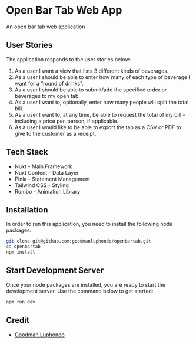 # Open Bar Tab Web App

An open bar tab web application 

## User Stories

The application responds to the user stories below:
1. As a user I want a view that lists 3 different kinds of beverages.
2. As a user I should be able to enter how many of each type of beverage I want for a “round of drinks”.
3. As a user I should be able to submit/add the specified order or beverages to my open tab.
4. As a user I want to, optionally, enter how many people will split the total bill.
5. As a user I want to, at any time, be able to request the total of my bill - including a price per. person, if applicable.
6. As a user I would like to be able to export the tab as a CSV or PDF to give to the customer as a receipt.


## Tech Stack

- Nuxt - Main Framework
- Nuxt Content - Data Layer 
- Pinia - Statement Management
- Tailwind CSS - Styling
- Rombo - Animation Library

## Installation

In order to run this application, you need to install the following node packages:

```bash
git clone git@github.com:goodmanluphondo/openbartab.git
cd openbartab
npm install
```

## Start Development Server

Once your node packages are installed, you are ready to start the development server. Use the command below to get started:

```bash
npm run dev
```

## Credit
- [Goodman Luphondo](https://github.com/goodmanluphondo)

